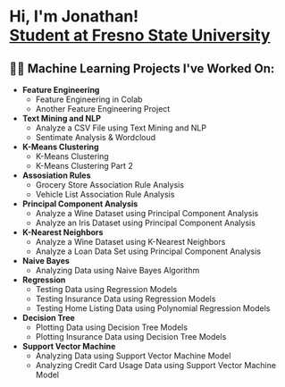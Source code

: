 <h1>Hi, I'm Jonathan! <br/><a href="https://github.com/JohnSRX">Student at Fresno State University </a></h1>

<h2>👨‍💻 Machine Learning Projects I've Worked On:</h2>

- <b>Feature Engineering</b> 
  - Feature Engineering in Colab
  - Another Feature Engineering Project
- <b>Text Mining and NLP</b>
  - Analyze a CSV File using Text Mining and NLP
  - Sentimate Analysis & Wordcloud
- <b>K-Means Clustering</b>
  - K-Means Clustering
  - K-Means Clustering Part 2
- <b>Assosiation Rules</b>
  - Grocery Store Association Rule Analysis
  - Vehicle List Association Rule Analysis
- <b>Principal Component Analysis</b>
  - Analyze a Wine Dataset using Principal Component Analysis
  - Analyze an Iris Dataset using Principal Component Analysis
- <b>K-Nearest Neighbors</b>
  - Analyze a Wine Dataset using K-Nearest Neighbors
  - Analyze a Loan Data Set using Principal Component Analysis
- <b>Naive Bayes</b>
  - Analyzing Data using Naive Bayes Algorithm
- <b>Regression</b>
  - Testing Data using Regression Models
  - Testing Insurance Data using Regression Models
  - Testing Home Listing Data using Polynomial Regression Models
- <b>Decision Tree</b>
  - Plotting Data using Decision Tree Models
  - Plotting Insurance Data using Decision Tree Models
- <b>Support Vector Machine</b>
  - Analyzing Data using Support Vector Machine Model
  - Analyzing Credit Card Usage Data using Support Vector Machine Model
